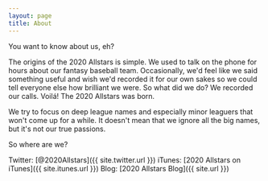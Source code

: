 ```yaml
---
layout: page
title: About
---
```


<p class="message">
  You want to know about us, eh?
</p>

The origins of the 2020 Allstars is simple.  We used to talk on the phone for hours about our fantasy baseball team.  Occasionally, we'd feel like we said something useful and wish we'd recorded it for our own sakes so we could tell everyone else how brilliant we were.  So what did we do?  We recorded our calls.  Voilá!  The 2020 Allstars was born.

We try to focus on deep league names and especially minor leaguers that won't come up for a while.  It doesn't mean that we ignore all the big names, but it's not our true passions.

So where are we?

Twitter:  [@2020Allstars]({{ site.twitter.url }})
iTunes:  [2020 Allstars on iTunes]({{ site.itunes.url }})
Blog:  [2020 Allstars Blog]({{ site.url }})
